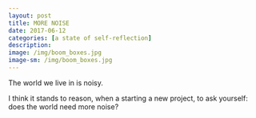 ```yaml
---
layout: post
title: MORE NOISE
date: 2017-06-12
categories: [a state of self-reflection]
description: 
image: /img/boom_boxes.jpg
image-sm: /img/boom_boxes.jpg
---
```

The world we live in is noisy.

I think it stands to reason, when a starting a new project, to ask yourself: does the world need more noise?
